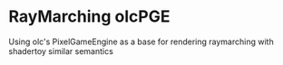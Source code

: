 # RayMarching olcPGE
 Using olc's PixelGameEngine as a base for rendering raymarching with shadertoy similar semantics
